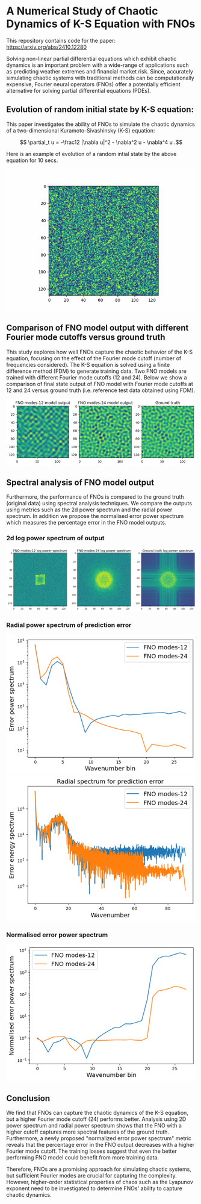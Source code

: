 # A Numerical Study of Chaotic Dynamics of K-S Equation with FNOs
This repository contains code for the paper: https://arxiv.org/abs/2410.12280

Solving non-linear partial differential equations which exhibit chaotic dynamics is an important problem with a wide-range of applications such as predicting weather extremes and financial market risk. Since, accurately simulating chaotic systems with traditional methods can be computationally expensive, Fourier neural operators (FNOs) offer a potentially efficient alternative for solving partial differential equations (PDEs). 

## Evolution of random initial state by K-S equation:
This paper investigates the ability of FNOs to simulate the chaotic dynamics of a two-dimensional Kuramoto-Sivashinsky (K-S) equation: 
```math
    \partial_t u = -\frac12 |\nabla u|^2 - \nabla^2 u - \nabla^4 u .
```
Here is an example of evolution of a random intial state by the above equation for 10 secs.

![Evolution of random initial state by K-S equation](images/dynamic_images_10sec.gif)

## Comparison of FNO model output with different Fourier mode cutoffs versus ground truth
This study explores how well FNOs capture the chaotic behavior of the K-S equation, focusing on the effect of the Fourier mode cutoff (number of frequencies considered). The K-S equation is solved using a finite difference method (FDM) to generate training data. Two FNO models are trained with different Fourier mode cutoffs (12 and 24). Below we show a comparison of final state output of FNO model with Fourier mode cutoffs at 12 and 24 versus ground truth (i.e. reference test data obtained using FDM).

![FNO output vs ground truth](images/FNO_output_vs_ground_truth.png)

## Spectral analysis of FNO model output
Furthermore, the performance of FNOs is compared to the ground truth (original data) using spectral analysis techniques. We compare the outputs using metrics such as the 2d power spectrum and the radial power spectrum. In addition we propose the normalised error power spectrum which measures the percentage error in the FNO model outputs.

### 2d log power spectrum of output

![2d log power spectrum](images/2d_power.png)

### Radial power spectrum of prediction error

![Radial power spectrum](images/error_radial_power_binned.png)  ![Radial power spectrum](images/error_radial_power.png)

### Normalised error power spectrum

![Normalised error power spectrum](images/normalised_error_spectrum.png)


## Conclusion
We find that FNOs can capture the chaotic dynamics of the K-S equation, but a higher Fourier mode cutoff (24) performs better. Analysis using 2D power spectrum and radial power spectrum shows that the FNO with a higher cutoff captures more spectral features of the ground truth. Furthermore, a newly proposed "normalized error power spectrum" metric reveals that the percentage error in the FNO output decreases with a higher Fourier mode cutoff. The training losses suggest that even the better performing FNO model could benefit from more training data.

Therefore, FNOs are a promising approach for simulating chaotic systems, but sufficient Fourier modes are crucial for capturing the complexity. However, higher-order statistical properties of chaos such as the Lyapunov exponent need to be investigated to determine FNOs' ability to capture chaotic dynamics.
